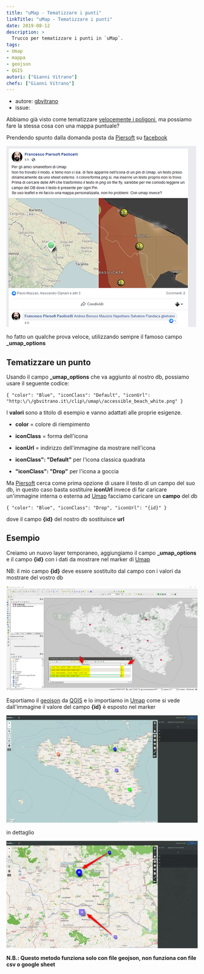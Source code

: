 ```yaml
---
title: "uMap - Tematizzare i punti"
linkTitle: "uMap - Tematizzare i punti"
date: 2019-08-12
description: >
  Trucco per tematizzare i punti in `uMap`.
tags:
- Umap
- mappa
- geojson
- QGIS
autori: ["Gianni Vitrano"]
chefs: ["Gianni Vitrano"]
---
```


* autore: [gbvitrano](https://twitter.com/gbvitrano)
* issue:

Abbiamo già visto come tematizzare [velocemente i poligoni](http://tansignari.opendatasicilia.it/it/latest/ricette/mappe/umap/uMap.html), ma possiamo fare la stessa cosa con una mappa puntuale?

Prendendo spunto dalla domanda posta da [Piersoft](https://twitter.com/Piersoft) su [facebook](https://www.facebook.com/piersoft/posts/10214546139942792)

![](./Umap/piersoft_facebook.png)

ho fatto un qualche prova veloce, utilizzando sempre il famoso campo  **_umap_options**

## Tematizzare un punto
Usando il campo  **_umap_options** che va aggiunto al nostro db, possiamo usare il seguente codice:

```
{ "color": "Blue", "iconClass": "Default", "iconUrl": "http:\/\/gbvitrano.it\/clip\/umap\/accessible_beach_white.png" }
```
I **valori** sono a titolo di esempio e vanno adattati alle proprie esigenze.

- **color** = colore di riempimento
- **iconClass** = forma dell'icona
- **iconUrl** = indirizzo dell'immagine da mostrare nell'icona

- **iconClass": "Default"**  per l'icona classica quadrata
- **"iconClass": "Drop"** per l'icona a goccia

Ma [Piersoft](https://twitter.com/Piersoft) cerca come prima opzione di usare il testo di un campo del suo db, in questo caso basta sostituire **iconUrl** invece di far caricare un'immagine interna o esterna ad [Umap](http://umap.openstreetmap.fr/it/) facciamo caricare un **campo** del db

```
{ "color": "Blue", "iconClass": "Drop", "iconUrl": "{id}" }
```
dove il campo **{id}** del nostro db sostituisce **url**

## Esempio
Creiamo un nuovo layer temporaneo, aggiungiamo il campo **_umap_options** e il campo **{id}** con i dati da mostrare nel marker di [Umap](http://umap.openstreetmap.fr/it/)

NB: il mio campo **{id}** deve essere sostituito dal campo con i valori da mostrare del vostro db

![](./Umap/qgis_test.png)

Esportiamo il [geojson](https://it.wikipedia.org/wiki/GeoJSON) da [QGIS](https://www.qgis.org/it/site/) e lo importiamo in [Umap](http://umap.openstreetmap.fr/it/) come si vede dall'immagine il valore del campo **{id}** è esposto nel marker

![](./Umap/test_umap_punti.png)

in dettaglio

![](./Umap/umap_punti_dettaglio2.jpg)

**N.B.: Questo metodo funziona solo con file geojson, non funziona con file csv o google sheet**
